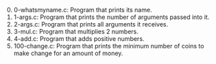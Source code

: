 0. 0-whatsmyname.c: Program that prints its name.
1. 1-args.c: Program that prints the number of arguments passed into it.
2. 2-args.c: Program that prints all arguments it receives.
3. 3-mul.c: Program that multiplies 2 numbers.
4. 4-add.c: Program that adds positive numbers.
5. 100-change.c: Program that prints the minimum number of coins to make change for an amount of money.

